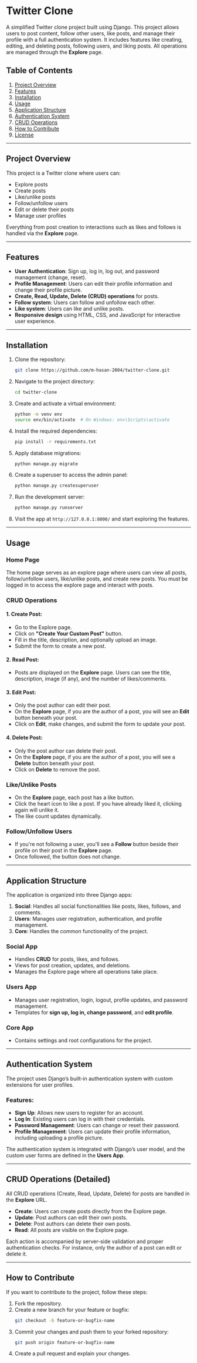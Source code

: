 # Twitter Clone

A simplified Twitter clone project built using Django. This project allows users to post content, follow other users, like posts, and manage their profile with a full authentication system. It includes features like creating, editing, and deleting posts, following users, and liking posts. All operations are managed through the **Explore** page.

## Table of Contents
1. [Project Overview](#project-overview)
2. [Features](#features)
3. [Installation](#installation)
4. [Usage](#usage)
5. [Application Structure](#application-structure)
6. [Authentication System](#authentication-system)
7. [CRUD Operations](#crud-operations)
8. [How to Contribute](#how-to-contribute)
9. [License](#license)

---

## Project Overview

This project is a Twitter clone where users can:
- Explore posts
- Create posts
- Like/unlike posts
- Follow/unfollow users
- Edit or delete their posts
- Manage user profiles

Everything from post creation to interactions such as likes and follows is handled via the **Explore** page.

---

## Features

- **User Authentication**: Sign up, log in, log out, and password management (change, reset).
- **Profile Management**: Users can edit their profile information and change their profile picture.
- **Create, Read, Update, Delete (CRUD) operations** for posts.
- **Follow system**: Users can follow and unfollow each other.
- **Like system**: Users can like and unlike posts.
- **Responsive design** using HTML, CSS, and JavaScript for interactive user experience.

---

## Installation

1. Clone the repository:

    ```bash
    git clone https://github.com/m-hasan-2004/twitter-clone.git
    ```

2. Navigate to the project directory:

    ```bash
    cd twitter-clone
    ```

3. Create and activate a virtual environment:

    ```bash
    python -m venv env
    source env/bin/activate  # On Windows: env\Scripts\activate
    ```

4. Install the required dependencies:

    ```bash
    pip install -r requirements.txt
    ```

5. Apply database migrations:

    ```bash
    python manage.py migrate
    ```

6. Create a superuser to access the admin panel:

    ```bash
    python manage.py createsuperuser
    ```

7. Run the development server:

    ```bash
    python manage.py runserver
    ```

8. Visit the app at `http://127.0.0.1:8000/` and start exploring the features.

---

## Usage

### Home Page
The home page serves as an explore page where users can view all posts, follow/unfollow users, like/unlike posts, and create new posts. You must be logged in to access the explore page and interact with posts.

### CRUD Operations

#### 1. **Create Post**:
   - Go to the Explore page.
   - Click on **"Create Your Custom Post"** button.
   - Fill in the title, description, and optionally upload an image.
   - Submit the form to create a new post.

#### 2. **Read Post**:
   - Posts are displayed on the **Explore** page. Users can see the title, description, image (if any), and the number of likes/comments.
   
#### 3. **Edit Post**:
   - Only the post author can edit their post.
   - On the **Explore** page, if you are the author of a post, you will see an **Edit** button beneath your post.
   - Click on **Edit**, make changes, and submit the form to update your post.

#### 4. **Delete Post**:
   - Only the post author can delete their post.
   - On the **Explore** page, if you are the author of a post, you will see a **Delete** button beneath your post.
   - Click on **Delete** to remove the post.

### Like/Unlike Posts
   - On the **Explore** page, each post has a like button.
   - Click the heart icon to like a post. If you have already liked it, clicking again will unlike it.
   - The like count updates dynamically.

### Follow/Unfollow Users
   - If you're not following a user, you'll see a **Follow** button beside their profile on their post in the **Explore** page.
   - Once followed, the button does not change.

---

## Application Structure

The application is organized into three Django apps:

1. **Social**: Handles all social functionalities like posts, likes, follows, and comments.
2. **Users**: Manages user registration, authentication, and profile management.
3. **Core**: Handles the common functionality of the project.

### **Social App**
- Handles **CRUD** for posts, likes, and follows.
- Views for post creation, updates, and deletions.
- Manages the Explore page where all operations take place.

### **Users App**
- Manages user registration, login, logout, profile updates, and password management.
- Templates for **sign up, log in, change password**, and **edit profile**.

### **Core App**
- Contains settings and root configurations for the project.

---

## Authentication System

The project uses Django’s built-in authentication system with custom extensions for user profiles.

### Features:
- **Sign Up**: Allows new users to register for an account. 
- **Log In**: Existing users can log in with their credentials.
- **Password Management**: Users can change or reset their password.
- **Profile Management**: Users can update their profile information, including uploading a profile picture.
  
The authentication system is integrated with Django’s user model, and the custom user forms are defined in the **Users App**.

---

## CRUD Operations (Detailed)

All CRUD operations (Create, Read, Update, Delete) for posts are handled in the **Explore** URL. 
- **Create**: Users can create posts directly from the Explore page.
- **Update**: Post authors can edit their own posts.
- **Delete**: Post authors can delete their own posts.
- **Read**: All posts are visible on the Explore page.

Each action is accompanied by server-side validation and proper authentication checks. For instance, only the author of a post can edit or delete it.

---

## How to Contribute

If you want to contribute to the project, follow these steps:

1. Fork the repository.
2. Create a new branch for your feature or bugfix:
   ```bash
   git checkout -b feature-or-bugfix-name
   ```
3. Commit your changes and push them to your forked repository:
   ```bash
   git push origin feature-or-bugfix-name
   ```
4. Create a pull request and explain your changes.
